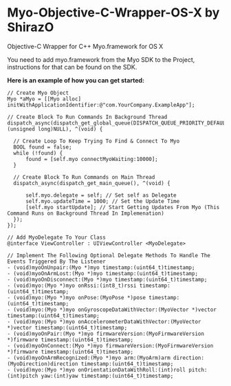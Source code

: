 Myo-Objective-C-Wrapper-OS-X by ShirazO
============================

Objective-C Wrapper for C++ Myo.framework for OS X

You need to add myo.framework from the Myo SDK to the Project, instructions for that can be found on the SDK.

<B>Here is an example of how you can get started:</B>

    // Create Myo Object
    Myo *aMyo = [[Myo alloc] initWithApplicationIdentifier:@"com.YourCompany.ExampleApp"];
      
    // Create Block To Run Commands In Background Thread
    dispatch_async(dispatch_get_global_queue(DISPATCH_QUEUE_PRIORITY_DEFAULT, (unsigned long)NULL), ^(void) {
      
      // Create Loop To Keep Trying To Find & Connect To Myo
      BOOL found = false;
      while (!found) {
          found = [self.myo connectMyoWaiting:10000];
      }
      
      // Create Block To Run Commands on Main Thread
      dispatch_async(dispatch_get_main_queue(), ^(void) {
          
          self.myo.delegate = self; // Set self as Delegate
          self.myo.updateTime = 1000; // Set the Update Time
          [self.myo startUpdate]; // Start Getting Updates From Myo (This Command Runs on Background Thread In Implemenation)
      });
    });
    
    // Add MyoDelegate To Your Class
    @interface ViewController : UIViewController <MyoDelegate>
    
    // Implement The Following Optional Delegate Methods To Handle The Events Triggered By The Listener
    - (void)myoOnUnpair:(Myo *)myo timestamp:(uint64_t)timestamp;
    - (void)myoOnArmLost:(Myo *)myo timestamp:(uint64_t)timestamp;
    - (void)myoOnDisconnect:(Myo *)myo timestamp:(uint64_t)timestamp;
    - (void)myo:(Myo *)myo onRssi:(int8_t)rssi timestamp:(uint64_t)timestamp;
    - (void)myo:(Myo *)myo onPose:(MyoPose *)pose timestamp:(uint64_t)timestamp;
    - (void)myo:(Myo *)myo onGyroscopeDataWithVector:(MyoVector *)vector timestamp:(uint64_t)timestamp;
    - (void)myo:(Myo *)myo onAccelerometerDataWithVector:(MyoVector *)vector timestamp:(uint64_t)timestamp;
    - (void)myoOnPair:(Myo *)myo firmwareVersion:(MyoFirmwareVersion *)firmware timestamp:(uint64_t)timestamp;
    - (void)myoOnConnect:(Myo *)myo firmwareVersion:(MyoFirmwareVersion *)firmware timestamp:(uint64_t)timestamp;
    - (void)myoOnArmRecognized:(Myo *)myo arm:(MyoArm)arm direction:(MyoDirection)direction timestamp:(uint64_t)timestamp;
    - (void)myo:(Myo *)myo onOrientationDataWithRoll:(int)roll pitch:(int)pitch yaw:(int)yaw timestamp:(uint64_t)timestamp;
